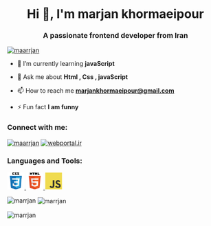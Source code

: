 <h1 align="center">Hi 👋, I'm marjan khormaeipour</h1>
<h3 align="center">A passionate frontend developer from Iran</h3>




<p align="left"> <a href="https://twitter.com/maarrjan" target="blank"><img src="https://img.shields.io/twitter/follow/maarrjan?logo=twitter&style=for-the-badge" alt="maarrjan" /></a> </p>

- 🌱 I’m currently learning **javaScript**

- 💬 Ask me about **Html , Css , javaScript**

- 📫 How to reach me **marjankhormaeipour@gmail.com**

- ⚡ Fun fact **I am funny**

<h3 align="left">Connect with me:</h3>
<p align="left">
<a href="https://twitter.com/maarrjan" target="blank"><img align="center" src="https://raw.githubusercontent.com/rahuldkjain/github-profile-readme-generator/master/src/images/icons/Social/twitter.svg" alt="maarrjan" height="30" width="40" /></a>
<a href="https://instagram.com/webportal.ir" target="blank"><img align="center" src="https://raw.githubusercontent.com/rahuldkjain/github-profile-readme-generator/master/src/images/icons/Social/instagram.svg" alt="webportal.ir" height="30" width="40" /></a>
</p>

<h3 align="left">Languages and Tools:</h3>
<p align="left"> <a href="https://www.w3schools.com/css/" target="_blank" rel="noreferrer"> <img src="https://raw.githubusercontent.com/devicons/devicon/master/icons/css3/css3-original-wordmark.svg" alt="css3" width="40" height="40"/> </a> <a href="https://www.w3.org/html/" target="_blank" rel="noreferrer"> <img src="https://raw.githubusercontent.com/devicons/devicon/master/icons/html5/html5-original-wordmark.svg" alt="html5" width="40" height="40"/> </a> <a href="https://developer.mozilla.org/en-US/docs/Web/JavaScript" target="_blank" rel="noreferrer"> <img src="https://raw.githubusercontent.com/devicons/devicon/master/icons/javascript/javascript-original.svg" alt="javascript" width="40" height="40"/> </a> </p>

<p><img align="left" src="https://github-readme-stats.vercel.app/api/top-langs?username=marrjan&show_icons=true&locale=en&layout=compact" alt="marrjan" /></p>

<p>&nbsp;<img align="center" src="https://github-readme-stats.vercel.app/api?username=marrjan&show_icons=true&locale=en" alt="marrjan" /></p>

<p><img align="center" src="https://github-readme-streak-stats.herokuapp.com/?user=marrjan&" alt="marrjan" /></p>

